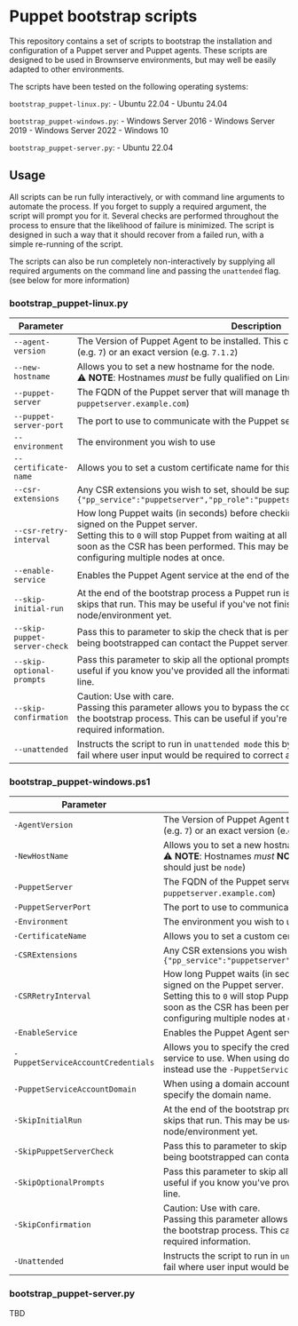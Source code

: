 # Puppet bootstrap scripts

This repository contains a set of scripts to bootstrap the installation and configuration of a Puppet server and Puppet agents.
These scripts are designed to be used in Brownserve environments, but may well be easily adapted to other environments.

The scripts have been tested on the following operating systems:

`bootstrap_puppet-linux.py`:
    - Ubuntu 22.04
    - Ubuntu 24.04

`bootstrap_puppet-windows.py`:
    - Windows Server 2016
    - Windows Server 2019
    - Windows Server 2022
    - Windows 10

`bootstrap_puppet-server.py`:
    - Ubuntu 22.04

## Usage

All scripts can be run fully interactively, or with command line arguments to automate the process.
If you forget to supply a required argument, the script will prompt you for it.
Several checks are performed throughout the process to ensure that the likelihood of failure is minimized.
The script is designed in such a way that it should recover from a failed run, with a simple re-running of the script.

The scripts can also be run completely non-interactively by supplying all required arguments on the command line and passing the `unattended` flag. (see below for more information)

### bootstrap_puppet-linux.py

| **Parameter**                | **Description**                                                                                                                                                                                                                                                                                                     | **Mandatory** | **Default**  |
| ---------------------------- | ------------------------------------------------------------------------------------------------------------------------------------------------------------------------------------------------------------------------------------------------------------------------------------------------------------------- | ------------- | ------------ |
| `--agent-version`            | The Version of Puppet Agent to be installed. This can be specified as a major version (e.g. `7`) or an exact version (e.g. `7.1.2`)                                                                                                                                                                                 | N             | `7`          |
| `--new-hostname`             | Allows you to set a new hostname for the node.  <br>⚠ **NOTE**: Hostnames _must_ be fully qualified on Linux (e.g. `node.example.com`)                                                                                                                                                                              | N             | N/A          |
| `--puppet-server`            | The FQDN of the Puppet server that will manage this node (e.g. `puppetserver.example.com`)                                                                                                                                                                                                                          | Y             | N/A          |
| `--puppet-server-port`       | The port to use to communicate with the Puppet server                                                                                                                                                                                                                                                               | N             | `8140`       |
| `--environment`              | The environment you wish to use                                                                                                                                                                                                                                                                                     | N             | `production` |
| `--certificate-name`         | Allows you to set a custom certificate name for this node in Puppet.                                                                                                                                                                                                                                                | N             | N/A          |
| `--csr-extensions`           | Any CSR extensions you wish to set, should be supplied in JSON format (e.g. `{"pp_service":"puppetserver","pp_role":"puppetserver","pp_environment":"live"})`                                                                                                                                                       | N             | N/A          |
| `--csr-retry-interval`       | How long Puppet waits (in seconds) before checking to see if the CSR has been signed on the Puppet server.  <br>Setting this to `0` will stop Puppet from waiting at all and instead Puppet will exit as soon as the CSR has been performed. This may be desirable when you are configuring multiple nodes at once. | N             | `30`         |
| `--enable-service`           | Enables the Puppet Agent service at the end of the script.                                                                                                                                                                                                                                                          | N             | `true`       |
| `--skip-initial-run`         | At the end of the bootstrap process a Puppet run is triggered, passing this parameter skips that run. This may be useful if you've not finished configuring your node/environment yet.                                                                                                                              | N             | N/A          |
| `--skip-puppet-server-check` | Pass this to parameter to skip the check that is performed that ensures the node being bootstrapped can contact the Puppet server.                                                                                                                                                                                  | N             | N/A          |
| `--skip-optional-prompts`    | Pass this parameter to skip all the optional prompts in the bootstrap script. This is useful if you know you've provided all the information you require via the command line.                                                                                                                                      | N             | N/A          |
| `--skip-confirmation`        | Caution: Use with care.<br>Passing this parameter allows you to bypass the confirmation that is displayed during the bootstrap process. This can be useful if you're confident you've passed in all the required information.                                                                                       | N             | N/A          |
| `--unattended`               | Instructs the script to run in `unattended mode` this bypasses all user prompts and will fail where user input would be required to correct an error.                                                                                                                                                               | N             | N/A          |

### bootstrap_puppet-windows.ps1

| **Parameter**                      | **Description**                                                                                                                                                                                                                                                                                                     | **Mandatory** | **Default**  |
| ---------------------------------- | ------------------------------------------------------------------------------------------------------------------------------------------------------------------------------------------------------------------------------------------------------------------------------------------------------------------- | ------------- | ------------ |
| `-AgentVersion`                    | The Version of Puppet Agent to be installed. This can be specified as a major version (e.g. `7`) or an exact version (e.g. `7.1.2`)                                                                                                                                                                                 | N             | `7`          |
| `-NewHostName`                     | Allows you to set a new hostname for the node.  <br>⚠ **NOTE**: Hostnames _must_ **NOT** be fully qualified on Windows (e.g. `node.example.com` should just be `node`)                                                                                                                                              | N             | N/A          |
| `-PuppetServer`                    | The FQDN of the Puppet server that will manage this node (e.g. `puppetserver.example.com`)                                                                                                                                                                                                                          | Y             | N/A          |
| `-PuppetServerPort`                | The port to use to communicate with the Puppet server                                                                                                                                                                                                                                                               | N             | `8140`       |
| `-Environment`                     | The environment you wish to use                                                                                                                                                                                                                                                                                     | N             | `production` |
| `-CertificateName`                 | Allows you to set a custom certificate name for this node in Puppet.                                                                                                                                                                                                                                                | N             | N/A          |
| `-CSRExtensions`                   | Any CSR extensions you wish to set, should be supplied in JSON format (e.g. `{"pp_service":"puppetserver","pp_role":"puppetserver","pp_environment":"live"})`                                                                                                                                                       | N             | N/A          |
| `-CSRRetryInterval`                | How long Puppet waits (in seconds) before checking to see if the CSR has been signed on the Puppet server.  <br>Setting this to `0` will stop Puppet from waiting at all and instead Puppet will exit as soon as the CSR has been performed. This may be desirable when you are configuring multiple nodes at once. | N             | `30`         |
| `-EnableService`                   | Enables the Puppet Agent service at the end of the bootstrap process.                                                                                                                                                                                                                                               | N             | `$true`      |
| `-PuppetServiceAccountCredentials` | Allows you to specify the credentials (in `PSCredential` format) for the Puppet Agent service to use. When using domain accounts you should **NOT** fully qualify them and instead use the `-PuppetServiceAccountDomain` parameter to set the domain name.                                                          | N             | N/A          |
| `-PuppetServiceAccountDomain`      | When using a domain account to run the Puppet Agent service use this parameter to specify the domain name.                                                                                                                                                                                                          | N             | N/A          |
| `-SkipInitialRun`                  | At the end of the bootstrap process a Puppet run is triggered, passing this parameter skips that run. This may be useful if you've not finished configuring your node/environment yet.                                                                                                                              | N             | N/A          |
| `-SkipPuppetServerCheck`           | Pass this to parameter to skip the check that is performed that ensures the node being bootstrapped can contact the Puppet server.                                                                                                                                                                                  | N             | N/A          |
| `-SkipOptionalPrompts`             | Pass this parameter to skip all the optional prompts in the bootstrap script. This is useful if you know you've provided all the information you require via the command line.                                                                                                                                      | N             | N/A          |
| `-SkipConfirmation`                | Caution: Use with care.<br>Passing this parameter allows you to bypass the confirmation that is displayed during the bootstrap process. This can be useful if you're confident you've passed in all the required information.                                                                                       | N             | N/A          |
| `-Unattended`                      | Instructs the script to run in `unattended mode` this bypasses all user prompts and will fail where user input would be required to correct an error.                                                                                                                                                               | N             | N/A          |

### bootstrap_puppet-server.py

TBD
